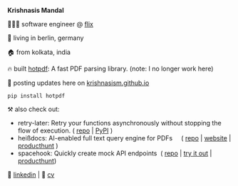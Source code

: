 **Krishnasis Mandal**

👨🏽‍💻 software engineer @ [flix](https://www.flix.com/)

📍 living in berlin, germany

🏠 from kolkata, india

🔥 built [hotpdf](https://pypi.org/project/hotpdf/): A fast PDF parsing library. (note: I no longer work here)

👀 posting updates here on [krishnasism.github.io](krishnasis.github.io)

 `pip install hotpdf`

⚒️ also check out:
 - retry-later: Retry your functions asynchronously without stopping the flow of execution. (&nbsp;[repo](https://github.com/krishnasism/retry-later) | [PyPI](https://pypi.org/project/retry-later/)&nbsp;)
 - heißdocs: AI-enabled full text query engine for PDFs&nbsp;&nbsp;&nbsp;&nbsp;&nbsp;(&nbsp;[repo](https://github.com/krishnasism/heissdocs) | [website](https://heissdocs.com/) | [producthunt](https://www.producthunt.com/posts/heissdocs)&nbsp;)
 - spacehook: Quickly create mock API endpoints&nbsp;&nbsp;(&nbsp;[repo](https://github.com/krishnasism/spacehook) | [try it out](https://deta.space/discovery/@krishnasism/spacehook) | [producthunt](https://www.producthunt.com/posts/spacehook-2))

💬 [linkedin](https://www.linkedin.com/in/krishnasis/) | 📄 [cv](https://drive.google.com/file/d/13D2uDksITLeQIHCtMRTGwhDSx_8lDv5R/view?usp=sharing)

